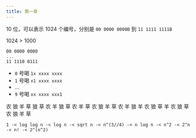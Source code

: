 ```yaml
---
title: 第一章
---
```


10 位，可以表示 1024 个编号，分别是 `00 0000 0000B` 到 `11 1111 1111B`

1024 > 1000

```
00 0000 0000
...
11 1110 0111
```

- `0` 号喝 `1x xxxx xxxx`
- `1` 号喝 `x1 xxxx xxxx`
- ...
- `9` 号喝 `xx xxxx xxx1`



农 狼 羊 草
狼 草            农 羊
狼 草 农       羊
草                 农 狼 羊
草 农 羊       狼
羊                 农 狼 草
羊 农            狼 草
                    农 狼 羊 草

```am
1 -< log log n -< log n -< sqrt n -< n^(3//4) -< n log n -< n^2 -< 2^n -< n! -< 2^(n^2)
```


